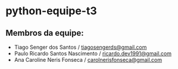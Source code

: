 # python-equipe-t3

## Membros da equipe:

- Tiago Senger dos Santos / tiagosengerds@gmail.com
- Paulo Ricardo Santos Nascimento / ricardo.dev1991@gmail.com
- Ana Caroline Neris Fonseca / carolnerisfonseca@gmail.com 
  
